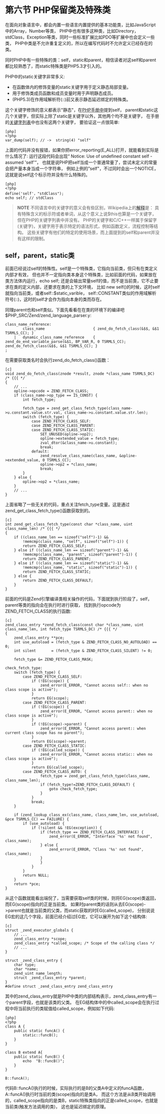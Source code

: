 # 第六节 PHP保留类及特殊类

在面向对象语言中，都会内置一些语言内置提供的基本功能类，比如JavaScript中的Array，Number等类，
PHP中也有很多这种类，比如Directory，stdClass，Exception等类，同时一些标准扩展比如PDO等扩展中也会定义一些类，
PHP中类是不允许重复定义的，所以在编写代码时不允许定义已经存在的类。

同时PHP中有一些特殊的类：self，static和parent，相信读者对这self和parent都比较熟悉了，而static特殊类是PHP5.3才引入的。

PHP中的static关键字非常多义:

* 在函数体内的修饰变量的static关键字用于定义静态局部变量。
* 用于修饰类成员函数和成员变量时用于声明静态成员。
* (PHP5.3)在作用域解析符(::)前又表示静态延迟绑定的特殊类。

这个关键字修饰的意义都表示"静态"，在[PHP手册中](http://cn.php.net/manual/en/language.oop5.paamayim-nekudotayim.php)提到self，
parent和static这几个关键字，但实际上除了static是关键字以外，其他两个均不是关键字，
在手册的[关键字列表](http://cn.php.net/manual/en/reserved.keywords.php)中也没有这两个关键字，
要验证这一点很简单:

	[php]
	<?php
	var_dump(self); // ->  string(4) "self"

上面的代码并没有报错，如果你把error_reporting(E_ALL)打开，就能看到实际是什么情况了:
运行这段代码会出现“ Notice: Use of undefined constant self - assumed 'self'“，
也就是说PHP把self当成一个普通常量了，尝试未定义的常量会把产量本身当成一个字符串，
例如上例的”self"，不过同时会出一个NOTICE，这就是说self这个标示符并没有什么特殊的。

	[php]
	<?php
	define('self'，"stdClass");
	echo self; // stdClass

>**NOTE**
>不同语言中的关键字的意义会有些区别，Wikipedia上的[解释](http://en.wikipedia.org/wiki/Keyword_(computer_programming))是：
>具有特殊含义的标示符或者单词，从这个意义上说$this也算是一个关键字，但在PHP的关键字列表中并没有。
>PHP的关键字和C/C++一样属于保留字(关键字)，关键字用于表示特定的语法形式，例如函数定义，流程控制等结构。
>这些关键字有他们的特定的使用场景，而上面提到的self和parent并没有这样的限制。


## self，parent，static类
前面已经说过self的特殊性。self是一个特殊类，它指向当前类，但只有在类定义内部才有效，
但也并不一定指向类本身这个特殊类，比如前面的代码，如果放在类方法体内运行，echo self; 
还是会输出常量self的值，而不是当前类，它不止要求在类的定义内部，还要求在类的上下文环境，
比如 new self()的时候，这时self就指向当前类，或者self::$static_varible，
self::CONSTANT类似的作用域解析符号(::)，这时的self才会作为指向本身的类而存在。

同理parent也和self类似。下面先看看在在类的环境下的编译吧$PHP_SRC/Zend/zend_language_parser.y:

	class_name_reference:
			class_name                      { zend_do_fetch_class(&$$, &$1 TSRMLS_CC); }
		|   dynamic_class_name_reference    { zend_do_end_variable_parse(&$1, BP_VAR_R, 0 TSRMLS_CC); zend_do_fetch_class(&$$, &$1 TSRMLS_CC); }
	;

在需要获取类名时会执行zend_do_fetch_class()函数：

	[c]
	void zend_do_fetch_class(znode *result, znode *class_name TSRMLS_DC) /* {{{ */
	{
		// ...
		opline->opcode = ZEND_FETCH_CLASS;
		if (class_name->op_type == IS_CONST) {
			int fetch_type;

			fetch_type = zend_get_class_fetch_type(class_name->u.constant.value.str.val, class_name->u.constant.value.str.len);
			switch (fetch_type) {
				case ZEND_FETCH_CLASS_SELF:
				case ZEND_FETCH_CLASS_PARENT:
				case ZEND_FETCH_CLASS_STATIC:
					SET_UNUSED(opline->op2);
					opline->extended_value = fetch_type;
					zval_dtor(&class_name->u.constant);
					break;
				default:
					zend_resolve_class_name(class_name, &opline->extended_value, 0 TSRMLS_CC);
					opline->op2 = *class_name;
					break;
			}
		} else {
			opline->op2 = *class_name;
		}
		// ...
	}

上面省略了一些无关的代码，重点关注fetch_type变量。这是通过zend_get_class_fetch_type()函数获取到的。

	[c]
	int zend_get_class_fetch_type(const char *class_name, uint class_name_len) /* {{{ */
	{
		if ((class_name_len == sizeof("self")-1) &&
			!memcmp(class_name, "self", sizeof("self")-1)) {
			return ZEND_FETCH_CLASS_SELF;
		} else if ((class_name_len == sizeof("parent")-1) &&
			!memcmp(class_name, "parent", sizeof("parent")-1)) {
			return ZEND_FETCH_CLASS_PARENT;
		} else if ((class_name_len == sizeof("static")-1) &&
			!memcmp(class_name, "static", sizeof("static")-1)) {
			return ZEND_FETCH_CLASS_STATIC;
		} else {
			return ZEND_FETCH_CLASS_DEFAULT;
		}
	}

前面的代码是Zend引擎编译类相关操作的代码，下面就到执行阶段了，self，parent等类的指向会在执行时进行获取，
找到执行opcode为ZEND_FETCH_CLASS的执行函数:

	[c]
	zend_class_entry *zend_fetch_class(const char *class_name, uint class_name_len, int fetch_type TSRMLS_DC) /* {{{ */
	{
		zend_class_entry **pce;
		int use_autoload = (fetch_type & ZEND_FETCH_CLASS_NO_AUTOLOAD) == 0;
		int silent       = (fetch_type & ZEND_FETCH_CLASS_SILENT) != 0;

		fetch_type &= ZEND_FETCH_CLASS_MASK;

	check_fetch_type:
		switch (fetch_type) {
			case ZEND_FETCH_CLASS_SELF:
				if (!EG(scope)) {
					zend_error(E_ERROR, "Cannot access self:: when no class scope is active");
				}
				return EG(scope);
			case ZEND_FETCH_CLASS_PARENT:
				if (!EG(scope)) {
					zend_error(E_ERROR, "Cannot access parent:: when no class scope is active");
				}
				if (!EG(scope)->parent) {
					zend_error(E_ERROR, "Cannot access parent:: when current class scope has no parent");
				}
				return EG(scope)->parent;
			case ZEND_FETCH_CLASS_STATIC:
				if (!EG(called_scope)) {
					zend_error(E_ERROR, "Cannot access static:: when no class scope is active");
				}
				return EG(called_scope);
			case ZEND_FETCH_CLASS_AUTO: {
					fetch_type = zend_get_class_fetch_type(class_name, class_name_len);
					if (fetch_type!=ZEND_FETCH_CLASS_DEFAULT) {
						goto check_fetch_type;
					}
				}
				break;
		}

		if (zend_lookup_class_ex(class_name, class_name_len, use_autoload, &pce TSRMLS_CC) == FAILURE) {
			if (use_autoload) {
				if (!silent && !EG(exception)) {
					if (fetch_type == ZEND_FETCH_CLASS_INTERFACE) {
						zend_error(E_ERROR, "Interface '%s' not found", class_name);
					} else {
						zend_error(E_ERROR, "Class '%s' not found", class_name);
					}
					}
				}
			}
			return NULL;
		}
		return *pce;
	}

从这个函数就能看出端倪了，当需要获取self类的时候，则将EG(scope)类返回，而EG(scope)指向的正是当前类。
如果时parent类的话则从去EG(scope)->parent也就是当前类的父类，而static获取的时EG(called_scope)，
分别说说EG宏的这几个字段，前面已经介绍过EG宏，它可以展开为如下这个结构体:

	[c]
	struct _zend_executor_globals {
		// ...
		zend_class_entry *scope;
		zend_class_entry *called_scope; /* Scope of the calling class */
		// ...
	}

	struct _zend_class_entry {
		char type;
		char *name;
		zend_uint name_length;
		struct _zend_class_entry *parent;
	}
	#define struct _zend_class_entry zend_class_entry

其中的zend_class_entry就是PHP中类的内部结构表示，zend_class_entry有一个parent字段，也就是该类的父类。
在EG结构体中的中called_scope会在执行过程中将当前执行的类赋值给called_scope，例如如下代码:

	[php]
	<?php
	class A {
		public static funcA() {
			static::funcB();
		}
	}

	class B extend A{
		public static funcB() {
			echo  "B::funcB()";
		}
	}

	B::funcA();

代码B::funcA()执行的时候，实际执行的是B的父类A中定义的funcA函数，A::funcA()执行时当前的类(scope)指向的是类A，
而这个方法是从B类开始调用的，called_scope指向的是类B，static特殊类指向的正是called_scope，也就是当前类(触发方法调用的类)，
这也是延迟绑定的原理。

